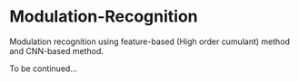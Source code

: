 # Modulation-Recognition
Modulation recognition using feature-based (High order cumulant) method and CNN-based method.

To be continued...
